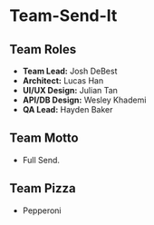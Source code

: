 # Team-Send-It

## Team Roles
* **Team Lead:** Josh DeBest
* **Architect:** Lucas Han 
* **UI/UX Design:** Julian Tan
* **API/DB Design:** Wesley Khademi
* **QA Lead:** Hayden Baker

## Team Motto
* Full Send.

## Team Pizza
* Pepperoni

